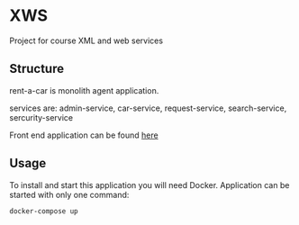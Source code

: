 # XWS
Project for course XML and web services

## Structure
rent-a-car is monolith agent application.

services are:
admin-service,
car-service,
request-service,
search-service,
sercurity-service

Front end application can be found [here](https://github.com/baxbaxbax/rent-a-car)

## Usage
To install and start this application you will need Docker. Application can be started with only one command:

``` 
docker-compose up
````
